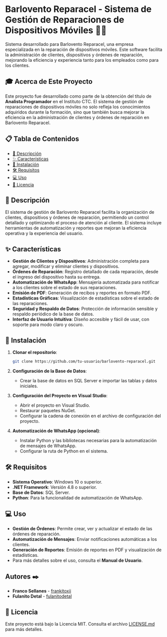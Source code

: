 # Barlovento Reparacel - Sistema de Gestión de Reparaciones de Dispositivos Móviles 📱🔧

Sistema desarrollado para Barlovento Reparacel, una empresa especializada en la reparación de dispositivos móviles. Este software facilita la administración de clientes, dispositivos y órdenes de reparación, mejorando la eficiencia y experiencia tanto para los empleados como para los clientes.

## 🎓 Acerca de Este Proyecto

Este proyecto fue desarrollado como parte de la obtención del título de **Analista Programador** en el Instituto CTC. El sistema de gestión de reparaciones de dispositivos móviles no solo refleja los conocimientos adquiridos durante la formación, sino que también busca mejorar la eficiencia en la administración de clientes y órdenes de reparación en Barlovento Reparacel.

## 📋 Tabla de Contenidos

- [📖 Descripción](#-descripción)
- [✨ Características](#-características)
- [🚀 Instalación](#-instalación)
- [🛠️ Requisitos](#-requisitos)
- [💻 Uso](#-uso)
- [📄 Licencia](#-licencia)

## 📖 Descripción

El sistema de gestión de Barlovento Reparacel facilita la organización de clientes, dispositivos y órdenes de reparación, permitiendo un control detallado y optimizando el proceso de atención al cliente. El sistema incluye herramientas de automatización y reportes que mejoran la eficiencia operativa y la experiencia del usuario.

## ✨ Características

- **Gestión de Clientes y Dispositivos**: Administración completa para agregar, modificar y eliminar clientes y dispositivos.
- **Órdenes de Reparación**: Registro detallado de cada reparación, desde el ingreso del dispositivo hasta su entrega.
- **Automatización de WhatsApp**: Mensajería automatizada para notificar a los clientes sobre el estado de sus reparaciones.
- **Emisión de PDF**: Generación de recibos y reportes en formato PDF.
- **Estadísticas Gráficas**: Visualización de estadísticas sobre el estado de las reparaciones.
- **Seguridad y Respaldo de Datos**: Protección de información sensible y respaldo periódico de la base de datos.
- **Interfaz de Usuario Intuitiva**: Diseño accesible y fácil de usar, con soporte para modo claro y oscuro.

## 🚀 Instalación

1. **Clonar el repositorio**:
   ```bash
   git clone https://github.com/tu-usuario/barlovento-reparacel.git

2. **Configuración de la Base de Datos**:
   - Crear la base de datos en SQL Server e importar las tablas y datos iniciales.

3. **Configuración del Proyecto en Visual Studio**:
   - Abrir el proyecto en Visual Studio.
   - Restaurar paquetes NuGet.
   - Configurar la cadena de conexión en el archivo de configuración del proyecto.

4. **Automatización de WhatsApp (opcional)**:
   - Instalar Python y las bibliotecas necesarias para la automatización de mensajes de WhatsApp.
   - Configurar la ruta de Python en el sistema.


## 🛠️ Requisitos

- **Sistema Operativo**: Windows 10 o superior.
- **.NET Framework**: Versión 4.8 o superior.
- **Base de Datos**: SQL Server.
- **Python**: Para la funcionalidad de automatización de WhatsApp.
  
## 💻 Uso

- **Gestión de Órdenes**: Permite crear, ver y actualizar el estado de las órdenes de reparación.
- **Automatización de Mensajes**: Enviar notificaciones automáticas a los clientes.
- **Generación de Reportes**: Emisión de reportes en PDF y visualización de estadísticas.
- Para más detalles sobre el uso, consulta el **Manual de Usuario**.

## Autores ✒️

* **Franco Sellanes**  - [frankitoxii](https://github.com/frankitoxii)
* **Fulanito Detal**  - [fulanitodetal](#fulanito-de-tal)

## 📄 Licencia
Este proyecto está bajo la Licencia MIT. Consulta el archivo [LICENSE.md](LICENSE.md) para más detalles.
